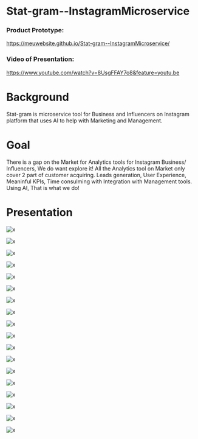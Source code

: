 # Stat-gram--InstagramMicroservice

### Product Prototype:

https://meuwebsite.github.io/Stat-gram--InstagramMicroservice/

### Video of Presentation: 

https://www.youtube.com/watch?v=8UsgFFAY7o8&feature=youtu.be


# Background

Stat-gram is microservice tool for Business and Influencers on Instagram platform that uses AI to help with Marketing and Management.

# Goal

There is a gap on the Market for Analytics tools for Instagram Business/ Influencers, We do want explore it!
All the Analytics tool on Market only cover 2 part of customer acquiring. Leads generation, User Experience,
Meaninful KPIs, Time consulming with Integration with Management tools. Using AI, That is what we do!


# Presentation

![x](assets/gif/instagramProject/Slide1.GIF)



![x](assets/gif/instagramProject/Slide2.GIF)



![x](assets/gif/instagramProject/Slide3.GIF)



![x](assets/gif/instagramProject/Slide4.GIF)



![x](assets/gif/instagramProject/Slide5.GIF)



![x](assets/gif/instagramProject/Slide6.GIF)




![x](assets/gif/instagramProject/Slide7.GIF)



![x](assets/gif/instagramProject/Slide8.GIF)



![x](assets/gif/instagramProject/Slide9.GIF)



![x](assets/gif/instagramProject/Slide10.GIF)



![x](assets/gif/instagramProject/Slide11.GIF)



![x](assets/gif/instagramProject/Slide12.GIF)


![x](assets/gif/instagramProject/Slide13.GIF)



![x](assets/gif/instagramProject/Slide14.GIF)



![x](assets/gif/instagramProject/Slide15.GIF)



![x](assets/gif/instagramProject/Slide16.GIF)



![x](assets/gif/instagramProject/Slide17.GIF)



![x](assets/gif/instagramProject/Slide18.GIF)

